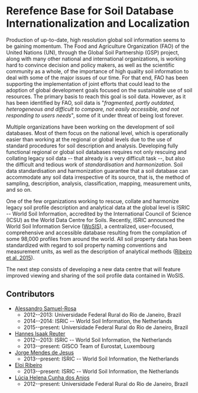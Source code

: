 # Rerefence Base for Soil Database Internationalization and Localization  

Production of up-to-date, high resolution global soil information seems to be gaining momentum. The Food and 
Agriculture Organization (FAO) of the United Nations (UN), through the Global Soil Partnership (GSP) project, 
along with many other national and international organizations, is working hard to convince decision and policy
makers, as well as the scientific community as a whole, of the importance of high quality soil information to 
deal with some of the major issues of our time. For that end, FAO has been supporting the implementation of 
joint efforts that could lead to the adoption of global development goals focused on the sustainable use of 
soil resources. The primary basis to reach this goal is soil data. However, as it has been identified by FAO, 
soil data is "*fragmented, partly outdated, heterogeneous and difficult to compare, not easily accessible, and 
not responding to users needs*", some of it under threat of being lost forever.

Multiple organizations have been working on the development of soil databases. Most of them focus on the 
national level, which is operationally easier than working at the regional or global levels due to the use
of standard procedures for soil description and analysis. Developing fully functional regional or global soil 
databases requires not only rescuing and collating legacy soil data -- that already is a very difficult task 
--, but also the difficult and tedious work of *standardisation* and *harmonization*. Soil data standardisation
and harmonization guarantee that a soil database can accommodate any soil data irrespective of its source, that
is, the method of sampling, description, analysis, classification, mapping, measurement units, and so on.

One of the few organizations working to rescue, collate and harmonize legacy soil profile description and
analytical data at the global level is ISRIC -- World Soil Information, accredited by the International 
Council of Science (ICSU) as the World Data Centre for Soils. Recently, ISRIC announced the World Soil
Information Service ([WoSIS](http://www.isric.org/data/wosis)), a centralized, user–focused, comprehensive and 
accessible database resulting from the compilation of some 98,000 profiles from around the world. All soil 
property data has been standardized with regard to soil property naming conventions and measurement units, as 
well as the description of analytical methods 
([Ribeiro et al, 2015](http://www.isric.org/sites/default/files/isric_report_2015_03.pdf)).

The next step consists of developing a new data centre that will feature improved viewing and sharing of the 
soil profile data contained in WoSIS.

## Contributors
* [Alessandro Samuel-Rosa](http://samuel-rosa.github.io/)
    + 2012--2013: Universidade Federal Rural do Rio de Janeiro, Brazil
    + 2014--2014: ISRIC -- World Soil Information, the Netherlands
    + 2015--present: Universidade Federal Rural do Rio de Janeiro, Brazil
* [Hannes Isaak Reuter](https://www.researchgate.net/profile/Hannes_Reuter)
    + 2012--2013: ISRIC -- World Soil Information, the Netherlands
    + 2013--present: GISCO Team of Eurostat, Luxembourg
* [Jorge Mendes de Jesus](http://www.isric.org/staff/Dr%20JS%20%28Jorge%29%20Mendes%20de%20Jesus)
    + 2013--present: ISRIC -- World Soil Information, the Netherlands
* [Eloi Ribeiro](http://www.isric.org/staff/E.%20%28Eloi%29%20Ribeiro)
    + 2013--present: ISRIC -- World Soil Information, the Netherlands
* [Lúcia Helena Cunha dos Anjos](https://www.researchgate.net/profile/Lucia_Anjos)
    + 2012--present: Universidade Federal Rural do Rio de Janeiro, Brazil
